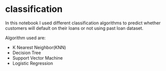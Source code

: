 # classification
In this notebook I used different classification algorithms to predict whether customers will default on their loans or not
using past loan dataset.

Algorithm used are:
- K Nearest Neighbor(KNN)
- Decision Tree
- Support Vector Machine
- Logistic Regression

